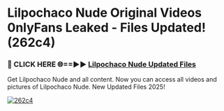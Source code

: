 # Lilpochaco Nude Original Videos 0nlyFans Leaked - Files Updated! (262c4)

<h3>🔴 CLICK HERE 🌐==►► <a href="https://tinyurl.com/5h6xmrr3" rel="nofollow">Lilpochaco Nude Updated Files</a></h3>

Get Lilpochaco Nude and all content. Now you can access all videos and pictures of Lilpochaco Nude. New Updated Files 2025!

[![262c4](https://i.imgur.com/KVD873Z.gif)](https://tinyurl.com/5h6xmrr3)
